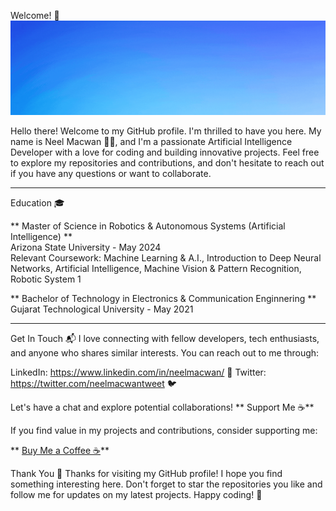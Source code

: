 Welcome! 🎉
![Profile Banner](Profile.gif)


Hello there! Welcome to my GitHub profile. I'm thrilled to have you here. My name is Neel Macwan 👩‍💻, and I'm a passionate Artificial Intelligence Developer with a love for coding and building innovative projects. Feel free to explore my repositories and contributions, and don't hesitate to reach out if you have any questions or want to collaborate.

***
Education 🎓
<!--I have pursued my education in [Your Field of Study] from [University/Institution Name], located in [Your Location]. My academic journey has been one of continuous learning and growth, providing me with a strong foundation in [Your Core Technologies] ⌨️ and a passion for exploring the potential of technology.
-->
** Master of Science in Robotics & Autonomous Systems (Artificial Intelligence) ** \
Arizona State University - May 2024 \
Relevant Coursework: Machine Learning & A.I., Introduction to Deep Neural Networks, Artificial Intelligence, Machine Vision & Pattern Recognition, Robotic System 1 

** Bachelor of Technology in Electronics & Communication Enginnering ** \
Gujarat Technological University - May 2021 


***
<!-- Work Experience 👔
Software Engineer at [Company Name] (Year - Present)
Description: A brief overview of your role and responsibilities, technologies used, and any notable achievements.

Junior Developer at [Previous Company] (Year - Year)
Description: A brief overview of your role and responsibilities, technologies used, and any notable achievements.
-->
<!--
My Projects 🚀
Here are some of the key projects I've worked on:

[Project 1]
Description: A brief description of the project and its main features.

GitHub Repository: [Link to the GitHub repository]

Demo: [Link to the live demo or video walkthrough, if available]

[Project 2]
Description: A brief description of the project and its main features.

GitHub Repository: [Link to the GitHub repository]

Demo: [Link to the live demo or video walkthrough, if available]

[Project 3]
Description: A brief description of the project and its main features.

GitHub Repository: [Link to the GitHub repository]

Demo: [Link to the live demo or video walkthrough, if available]

My Contributions 🙌
I'm an active contributor to open-source projects, and I believe in giving back to the community that has helped me grow as a developer. Some of my notable contributions include:

Contribution 1: A short description of the contribution and its impact.

Contribution 2: A short description of the contribution and its impact.

Contribution 3: A short description of the contribution and its impact.
-->
Get In Touch 📬
I love connecting with fellow developers, tech enthusiasts, and anyone who shares similar interests. You can reach out to me through:

<!--Email: [Your Email Address] 📧 -->
LinkedIn: https://www.linkedin.com/in/neelmacwan/ 💼
Twitter: https://twitter.com/neelmacwantweet 🐦

Let's have a chat and explore potential collaborations!
** Support Me ☕️**

If you find value in my projects and contributions, consider supporting me:

** [Buy Me a Coffee ☕️](https://www.buymeacoffee.com/nhmacwan)**
<!-- PayPal 💰
Your support means a lot to me and helps me dedicate more time to creating exciting software.
-->
Thank You 🙏
Thanks for visiting my GitHub profile! I hope you find something interesting here. Don't forget to star the repositories you like and follow me for updates on my latest projects. Happy coding! 🚀
